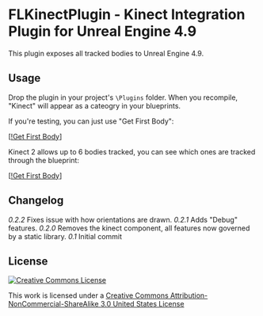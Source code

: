 # FLKinectPlugin - Kinect Integration Plugin for Unreal Engine 4.9

This plugin exposes all tracked bodies to Unreal Engine 4.9.

## Usage

Drop the plugin in your project's `\Plugins` folder. When you recompile, "Kinect" will appear as a cateogry in your blueprints.

If you're testing, you can just use "Get First Body":

[[!Get First Body](Resources/Readme/FirstBody.PNG)]

Kinect 2 allows up to 6 bodies tracked, you can see which ones are tracked through the blueprint:

[[!Get First Body](Resources/Readme/Switch.PNG)]

## Changelog

*0.2.2*
Fixes issue with how orientations are drawn.
*0.2.1*
Adds "Debug" features.
*0.2.0*
Removes the kinect component, all features now governed by a static library.
*0.1*
Initial commit



## License
[![Creative Commons License](https://i.creativecommons.org/l/by-nc-sa/3.0/us/88x31.png)](http://creativecommons.org/licenses/by-nc-sa/3.0/us/)

This work is licensed under a [Creative Commons Attribution-NonCommercial-ShareAlike 3.0 United States License](http://creativecommons.org/licenses/by-nc-sa/3.0/us/)